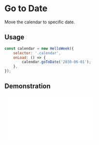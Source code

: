 # Go to Date

Move the calendar to specific date.

## Usage

```js
const calendar = new HelloWeek({
    selector: '.calendar',
    onLoad: () => {
        calendar.goToDate('2030-06-01');
    },
});
```

## Demonstration

<iframe
    src="docs/v2/demos/go-to-date.html"
    frameborder="no"
    allowfullscreen="allowfullscreen">
</iframe>
